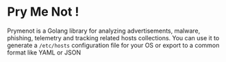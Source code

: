 # Pry Me Not !


Prymenot is a Golang library for analyzing advertisements, malware, phishing, telemetry and tracking related hosts collections.
You can use it to generate a `/etc/hosts` configuration file for your OS or export to a common format like YAML or JSON